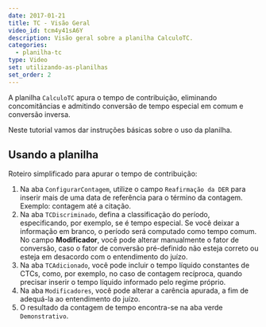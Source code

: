```yaml
---
date: 2017-01-21
title: TC - Visão Geral
video_id: tcm4y41sA6Y
description: Visão geral sobre a planilha CalculoTC.
categories:
  - planilha-tc
type: Video
set: utilizando-as-planilhas
set_order: 2
---
```


A planilha `CalculoTC` apura o tempo de contribuição, eliminando concomitâncias e admitindo conversão de tempo especial em comum e conversão inversa.

Neste tutorial vamos dar instruções básicas sobre o uso da planilha.

## Usando a planilha

Roteiro simplificado para apurar o tempo de contribuição:

1. Na aba `ConfigurarContagem`, utilize o campo `Reafirmação da DER` para inserir mais de uma data de referência para o término da contagem. Exemplo: contagem até a citação.
1. Na aba `TCDiscriminado`, defina a classificação do período, especificando, por exemplo, se é tempo especial. Se você deixar a informação em branco, o período será computado como tempo comum. No campo **Modificador**, você pode alterar manualmente o fator de conversão, caso o fator de conversão pré-definido não esteja correto ou esteja em desacordo com o entendimento do juízo.
1. Na aba `TCAdicionado`, você pode incluir o tempo líquido constantes de CTCs, como, por exemplo, no caso de contagem recíproca, quando precisar inserir o tempo líquido informado pelo regime próprio. 
1. Na aba `Modificadores`, você pode alterar a carência apurada, a fim  de adequá-la ao entendimento do juízo.
1. O resultado da contagem de tempo encontra-se na aba verde `Demonstrativo`.
